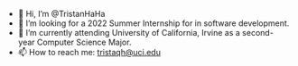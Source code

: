 - 👋 Hi, I’m @TristanHaHa
- 👀 I’m looking for a 2022 Summer Internship for in software development.
- 🌱 I’m currently attending University of California, Irvine as a second-year Computer Science Major.
- 📫 How to reach me: tristaqh@uci.edu

<!---
TristanHaHa/TristanHaHa is a ✨ special ✨ repository because its `README.md` (this file) appears on your GitHub profile.
You can click the Preview link to take a look at your changes.
--->
